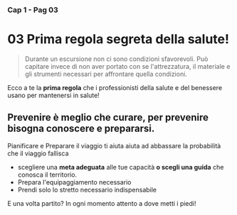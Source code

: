 ###  Cap 1 -  Pag 03
# 03 Prima regola segreta della salute!

> Durante un escursione non ci sono condizioni sfavorevoli. Può capitare invece di non aver portato con se l'attrezzatura,  il materiale e gli strumenti necessari per affrontare quella condizioni.

Ecco a te la **prima regola** che i professionisti della salute e del benessere usano per mantenersi in salute!

## Prevenire è meglio che curare, per prevenire bisogna conoscere e prepararsi.

Pianificare e Preparare il  viaggio ti aiuta aiuta ad abbassare la probabilità che il viaggio fallisca

- scegliere una **meta adeguata** alle tue capacità **o scegli una guida** che conosca il territorio. 
 - Prepara l'equipaggiamento necessario
 - Prendi solo lo stretto necessario indispensabile



E una volta partito? In ogni momento attento a dove metti i piedi!



<!--stackedit_data:
eyJoaXN0b3J5IjpbMjEwNDk1NTQxLC04OTkwODUxMTVdfQ==
-->